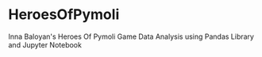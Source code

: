 # HeroesOfPymoli
Inna Baloyan's Heroes Of Pymoli Game Data Analysis using Pandas Library and Jupyter Notebook
